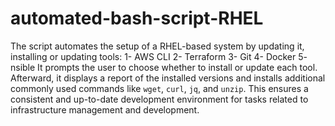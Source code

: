 # automated-bash-script-RHEL
The script automates the setup of a RHEL-based system by updating it, installing or updating tools:
1- AWS CLI
2- Terraform
3- Git
4- Docker
5- nsible
It prompts the user to choose whether to install or update each tool. Afterward, it displays a report of the installed versions and installs additional commonly used commands like `wget`, `curl`, `jq`, and `unzip`. This ensures a consistent and up-to-date development environment for tasks related to infrastructure management and development.


